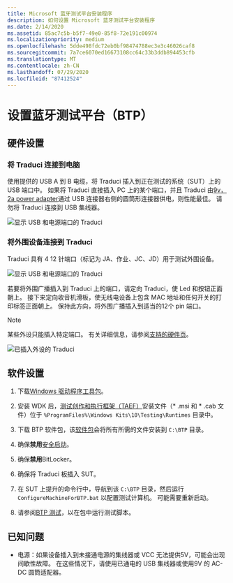 ```yaml
---
title: Microsoft 蓝牙测试平台安装程序
description: 如何设置 Microsoft 蓝牙测试平台安装程序
ms.date: 2/14/2020
ms.assetid: 85ac7c5b-b5f7-49e0-85f8-72e191c00974
ms.localizationpriority: medium
ms.openlocfilehash: 5dde498fdc72eb0bf98474788ec3e3c46026caf8
ms.sourcegitcommit: 7a7ce6070ed16673108cc64c33b3ddb894453cfb
ms.translationtype: MT
ms.contentlocale: zh-CN
ms.lasthandoff: 07/29/2020
ms.locfileid: "87412524"
---
```

# <a name="setting-up-the-bluetooth-test-platform-btp"></a>设置蓝牙测试平台（BTP）

## <a name="hardware-setup"></a>硬件设置

### <a name="connecting-traduci-to-the-pc"></a>将 Traduci 连接到电脑

使用提供的 USB A 到 B 电缆，将 Traduci 插入到正在测试的系统（SUT）上的 USB 端口中。 如果将 Traduci 直接插入 PC 上的某个端口，并且 Traduci 由[9v，2a power adapter](https://www.digikey.com/product-detail/en/qualtek/QFWB-18-9-US01/Q1181-ND/8260129)通过 USB 连接器右侧的圆筒形连接器供电，则性能最佳。 请勿将 Traduci 连接到 USB 集线器。

![显示 USB 和电源端口的 Traduci](images/Traduci_USBPortSidejpg.jpg)

### <a name="connecting-peripherals-to-the-traduci"></a>将外围设备连接到 Traduci

Traduci 具有 4 12 针端口（标记为 JA、作业、JC、JD）用于测试外围设备。

![显示 USB 和电源端口的 Traduci](images/Traduci_12PinPortSide.jpg)

若要将外围广播插入到 Traduci 上的端口，请定向 Traduci，使 Led 和按钮正面朝上。 接下来定向收音机滑板，使无线电设备上包含 MAC 地址和任何开关的打印标签正面朝上。 保持此方向，将外围广播插入到适当的12个 pin 端口。

> [!NOTE]
> 某些外设只能插入特定端口。  有关详细信息，请参阅[支持的硬件页](testing-BTP-hw.md)。

![已插入外设的 Traduci](images/Traduci_and_DigilentRN42.jpg)

## <a name="software-setup"></a>软件设置

1. 下载[Windows 驱动程序工具包](https://docs.microsoft.com/windows-hardware/drivers/download-the-wdk#download-icon-step-2-install-wdk-for-windows-10-version-1903)。

2. 安装 WDK 后，[测试创作和执行框架（TAEF）](https://docs.microsoft.com/windows-hardware/drivers/taef/)安装文件（* .msi 和 * .cab 文件）位于 `%ProgramFiles%\Windows Kits\10\Testing\Runtimes` 目录中。

3. 下载 BTP 软件包，该[软件包](testing-BTP-software-package.md)会将所有所需的文件安装到 `C:\BTP` 目录。

4. 确保**禁用**[安全启动](https://docs.microsoft.com/windows-hardware/design/device-experiences/oem-secure-boot)。

5. 确保**禁用**BitLocker。

6. 确保将 Traduci 板插入 SUT。

7. 在 SUT 上提升的命令行中，导航到该 `C:\BTP` 目录，然后运行 `ConfigureMachineForBTP.bat` 以配置测试计算机。 可能需要重新启动。

8. 请参阅[BTP 测试](testing-BTP-Tests.md)，以在包中运行测试脚本。

## <a name="known-issues"></a>已知问题

- 电源：如果设备插入到未接通电源的集线器或 VCC 无法提供5V，可能会出现间歇性故障。 在这些情况下，请使用已通电的 USB 集线器或使用9V 的 AC-DC 圆筒适配器。
